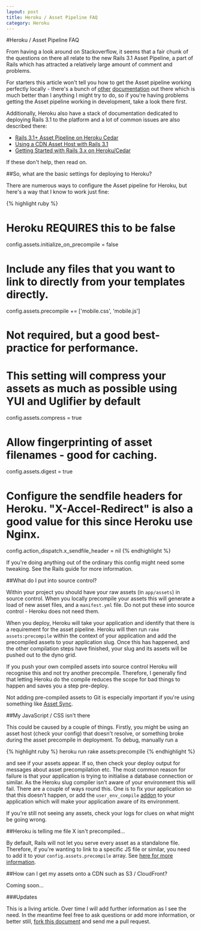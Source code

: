 ```yaml
---
layout: post
title: Heroku / Asset Pipeline FAQ
category: Heroku
---
```

#Heroku / Asset Pipeline FAQ

From having a look around on Stackoverflow, it seems that a fair chunk of the questions on there all relate to the new Rails 3.1 Asset Pipeline, a part of Rails which has attracted a relatively large amount of comment and problems.

For starters this article won't tell you how to get the Asset pipeline working perfectly locally - there's a bunch of [other](http://guides.rubyonrails.org/asset_pipeline.html) [documentation](http://guides.rubyonrails.org/asset_pipeline.html) out there which is much better than I anything I might try to do, so if you're having problems getting the Asset pipeline working in development, take a look there first.

Additionally, Heroku also have a stack of documentation dedicated to deploying Rails 3.1 to the platform and a lot of common issues are also described there:

* [Rails 3.1+ Asset Pipeline on Heroku Cedar](https://devcenter.heroku.com/articles/rails3x-asset-pipeline-cedar)
* [Using a CDN Asset Host with Rails 3.1](https://devcenter.heroku.com/articles/cdn-asset-host-rails31)
* [Getting Started with Rails 3.x on Heroku/Cedar](https://devcenter.heroku.com/articles/rails3)

If these don't help, then read on.

##So, what are the basic settings for deploying to Heroku?

There are numerous ways to configure the Asset pipeline for Heroku, but here's a way that I know to work just fine:

{% highlight ruby %}
# Heroku REQUIRES this to be false
config.assets.initialize_on_precompile = false

# Include any files that you want to link to directly from your templates directly.
config.assets.precompile += ['mobile.css', 'mobile.js']

# Not required, but a good best-practice for performance.
# This setting will compress your assets as much as possible using YUI and Uglifier by default
config.assets.compress = true

# Allow fingerprinting of asset filenames - good for caching.
config.assets.digest = true

# Configure the sendfile headers for Heroku.  "X-Accel-Redirect" is also a good value for this since Heroku use Nginx.
config.action_dispatch.x_sendfile_header = nil
{% endhighlight %}

If you're doing anything out of the ordinary this config might need some tweaking.  See the Rails guide for more information.

##What do I put into source control?

Within your project you should have your raw assets (in `app/assets`) in source control.  When you locally precompile your assets this will generate a load of new asset files, and a `manifest.yml` file.  Do not put these into source control - Heroku does not need them.

When you deploy, Heroku will take your application and identify that there is a requirement for the asset pipeline.  Heroku will then run `rake assets:precompile` within the context of your application and add the precompiled assets to your application slug.  Once this has happened, and the other compilation steps have finished, your slug and its assets will be pushed out to the dyno grid.

If you push your own compiled assets into source control Heroku will recognise this and not try another precompile.  Therefore, I generally find that letting Heroku do the compile reduces the scope for bad things to happen and saves you a step pre-deploy.

Not adding pre-compiled assets to Git is especially important if you're using something like [Asset Sync](https://rubygems.org/gems/asset_sync).

##My JavaScript / CSS isn't there

This could be caused by a couple of things.  Firstly, you might be using an asset host (check your config) that doesn't resolve, or something broke during the asset precompile in deployment.  To debug, manually run a 

{% highlight ruby %}
heroku run rake assets:precompile
{% endhighlight %}

and see if your assets appear.  If so, then check your deploy output for messages about asset precompilation etc.  The most common reason for failure is that your application is trying to initialise a database connection or similar.  As the Heroku slug compiler isn't aware of your environment this will fail.  There are a couple of ways round this.  One is to fix your application so that this doesn't happen, or add the `user_env_compile` [addon](https://devcenter.heroku.com/articles/labs-user-env-compile) to your application which will make your application aware of its environment.

If you're still not seeing any assets, check your logs for clues on what might be going wrong.

##Heroku is telling me file X isn't precompiled...

By default, Rails will not let you serve every asset as a standalone file. Therefore, if you're wanting to link to a specific JS file or similar, you need to add it to your `config.assets.precompile` array.  See [here for more information](/precompiling-non-default-assets-with-rails-3/).

##How can I get my assets onto a CDN such as S3 / CloudFront?

Coming soon...

###Updates

This is a living article.  Over time I will add further information as I see the need.  In the meantime feel free to ask questions or add more information, or better still, [fork this document](https://github.com/neilmiddleton/neilmiddleton.github.com) and send me a pull request.